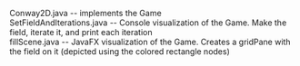 Conway2D.java -- implements the Game<br />
SetFieldAndIterations.java -- Console visualization of the Game. Make the field, iterate it, and print each iteration<br />
fillScene.java -- JavaFX visualization of the Game. Creates a gridPane with the field on it (depicted using the colored rectangle nodes)
